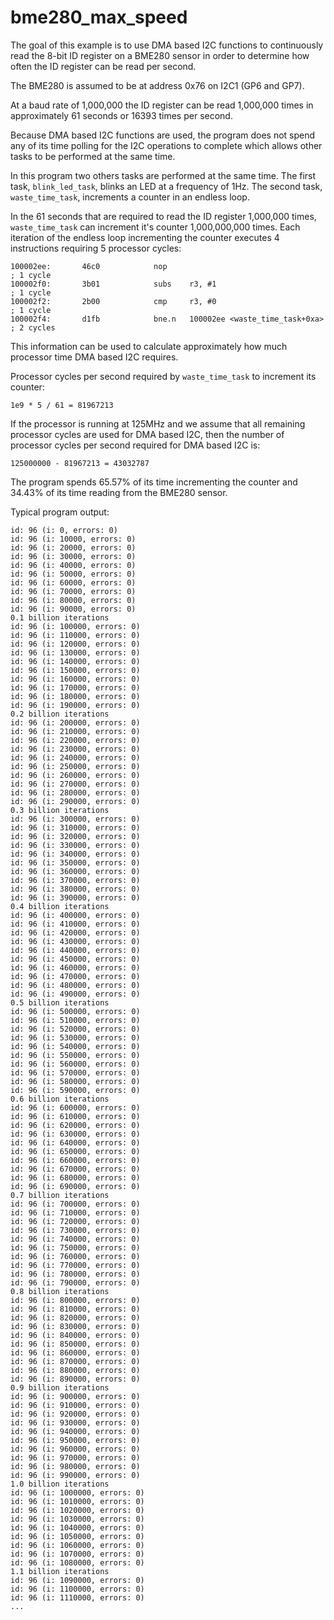 # bme280_max_speed

The goal of this example is to use DMA based I2C functions to continuously read
the 8-bit ID register on a BME280 sensor in order to determine how often the
ID register can be read per second.

The BME280 is assumed to be at address 0x76 on I2C1 (GP6 and GP7).

At a baud rate of 1,000,000 the ID register can be read 1,000,000 times in
approximately 61 seconds or 16393 times per second.

Because DMA based I2C functions are used, the program does not spend any of
its time polling for the I2C operations to complete which allows other tasks
to be performed at the same time.

In this program two others tasks are performed at the same time. The first
task, `blink_led_task`, blinks an LED at a frequency of 1Hz. The second task,
`waste_time_task`, increments a counter in an endless loop.

In the 61 seconds that are required to read the ID register 1,000,000 times,
`waste_time_task` can increment it's counter 1,000,000,000 times. Each
iteration of the endless loop incrementing the counter executes 4 instructions
requiring 5 processor cycles:

```
100002ee:       46c0            nop                                    ; 1 cycle
100002f0:       3b01            subs    r3, #1                         ; 1 cycle
100002f2:       2b00            cmp     r3, #0                         ; 1 cycle
100002f4:       d1fb            bne.n   100002ee <waste_time_task+0xa> ; 2 cycles
```

This information can be used to calculate approximately how much processor
time DMA based I2C requires.

Processor cycles per second required by `waste_time_task` to increment its
counter:

```
1e9 * 5 / 61 = 81967213
```

If the processor is running at 125MHz and we assume that all remaining
processor cycles are used for DMA based I2C, then the number of processor
cycles per second required for DMA based I2C is:

```
125000000 - 81967213 = 43032787
```

The program spends 65.57% of its time incrementing the counter and 34.43% of
its time reading from the BME280 sensor.

Typical program output:

```
id: 96 (i: 0, errors: 0)
id: 96 (i: 10000, errors: 0)
id: 96 (i: 20000, errors: 0)
id: 96 (i: 30000, errors: 0)
id: 96 (i: 40000, errors: 0)
id: 96 (i: 50000, errors: 0)
id: 96 (i: 60000, errors: 0)
id: 96 (i: 70000, errors: 0)
id: 96 (i: 80000, errors: 0)
id: 96 (i: 90000, errors: 0)
0.1 billion iterations
id: 96 (i: 100000, errors: 0)
id: 96 (i: 110000, errors: 0)
id: 96 (i: 120000, errors: 0)
id: 96 (i: 130000, errors: 0)
id: 96 (i: 140000, errors: 0)
id: 96 (i: 150000, errors: 0)
id: 96 (i: 160000, errors: 0)
id: 96 (i: 170000, errors: 0)
id: 96 (i: 180000, errors: 0)
id: 96 (i: 190000, errors: 0)
0.2 billion iterations
id: 96 (i: 200000, errors: 0)
id: 96 (i: 210000, errors: 0)
id: 96 (i: 220000, errors: 0)
id: 96 (i: 230000, errors: 0)
id: 96 (i: 240000, errors: 0)
id: 96 (i: 250000, errors: 0)
id: 96 (i: 260000, errors: 0)
id: 96 (i: 270000, errors: 0)
id: 96 (i: 280000, errors: 0)
id: 96 (i: 290000, errors: 0)
0.3 billion iterations
id: 96 (i: 300000, errors: 0)
id: 96 (i: 310000, errors: 0)
id: 96 (i: 320000, errors: 0)
id: 96 (i: 330000, errors: 0)
id: 96 (i: 340000, errors: 0)
id: 96 (i: 350000, errors: 0)
id: 96 (i: 360000, errors: 0)
id: 96 (i: 370000, errors: 0)
id: 96 (i: 380000, errors: 0)
id: 96 (i: 390000, errors: 0)
0.4 billion iterations
id: 96 (i: 400000, errors: 0)
id: 96 (i: 410000, errors: 0)
id: 96 (i: 420000, errors: 0)
id: 96 (i: 430000, errors: 0)
id: 96 (i: 440000, errors: 0)
id: 96 (i: 450000, errors: 0)
id: 96 (i: 460000, errors: 0)
id: 96 (i: 470000, errors: 0)
id: 96 (i: 480000, errors: 0)
id: 96 (i: 490000, errors: 0)
0.5 billion iterations
id: 96 (i: 500000, errors: 0)
id: 96 (i: 510000, errors: 0)
id: 96 (i: 520000, errors: 0)
id: 96 (i: 530000, errors: 0)
id: 96 (i: 540000, errors: 0)
id: 96 (i: 550000, errors: 0)
id: 96 (i: 560000, errors: 0)
id: 96 (i: 570000, errors: 0)
id: 96 (i: 580000, errors: 0)
id: 96 (i: 590000, errors: 0)
0.6 billion iterations
id: 96 (i: 600000, errors: 0)
id: 96 (i: 610000, errors: 0)
id: 96 (i: 620000, errors: 0)
id: 96 (i: 630000, errors: 0)
id: 96 (i: 640000, errors: 0)
id: 96 (i: 650000, errors: 0)
id: 96 (i: 660000, errors: 0)
id: 96 (i: 670000, errors: 0)
id: 96 (i: 680000, errors: 0)
id: 96 (i: 690000, errors: 0)
0.7 billion iterations
id: 96 (i: 700000, errors: 0)
id: 96 (i: 710000, errors: 0)
id: 96 (i: 720000, errors: 0)
id: 96 (i: 730000, errors: 0)
id: 96 (i: 740000, errors: 0)
id: 96 (i: 750000, errors: 0)
id: 96 (i: 760000, errors: 0)
id: 96 (i: 770000, errors: 0)
id: 96 (i: 780000, errors: 0)
id: 96 (i: 790000, errors: 0)
0.8 billion iterations
id: 96 (i: 800000, errors: 0)
id: 96 (i: 810000, errors: 0)
id: 96 (i: 820000, errors: 0)
id: 96 (i: 830000, errors: 0)
id: 96 (i: 840000, errors: 0)
id: 96 (i: 850000, errors: 0)
id: 96 (i: 860000, errors: 0)
id: 96 (i: 870000, errors: 0)
id: 96 (i: 880000, errors: 0)
id: 96 (i: 890000, errors: 0)
0.9 billion iterations
id: 96 (i: 900000, errors: 0)
id: 96 (i: 910000, errors: 0)
id: 96 (i: 920000, errors: 0)
id: 96 (i: 930000, errors: 0)
id: 96 (i: 940000, errors: 0)
id: 96 (i: 950000, errors: 0)
id: 96 (i: 960000, errors: 0)
id: 96 (i: 970000, errors: 0)
id: 96 (i: 980000, errors: 0)
id: 96 (i: 990000, errors: 0)
1.0 billion iterations
id: 96 (i: 1000000, errors: 0)
id: 96 (i: 1010000, errors: 0)
id: 96 (i: 1020000, errors: 0)
id: 96 (i: 1030000, errors: 0)
id: 96 (i: 1040000, errors: 0)
id: 96 (i: 1050000, errors: 0)
id: 96 (i: 1060000, errors: 0)
id: 96 (i: 1070000, errors: 0)
id: 96 (i: 1080000, errors: 0)
1.1 billion iterations
id: 96 (i: 1090000, errors: 0)
id: 96 (i: 1100000, errors: 0)
id: 96 (i: 1110000, errors: 0)
...
```

